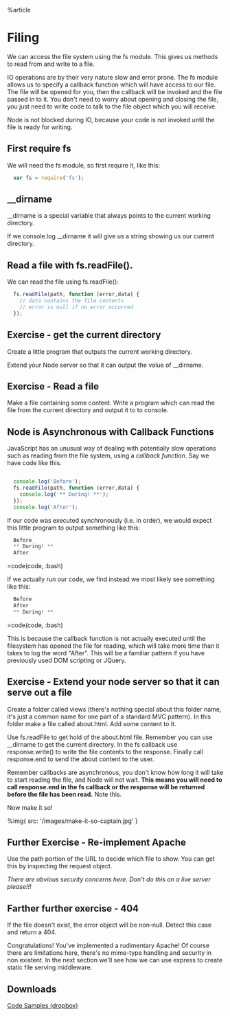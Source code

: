 %article



# Filing

We can access the file system using the fs module. This gives us methods to read from and write to a file.

IO operations are by their very nature slow and error prone. The fs module allows us to specify a callback function which will have access to our file. The file will be opened for you, then the callback will be invoked and the file passed in to it. You don't need to worry about opening and closing the file, you just need to write code to talk to the file object which you will receive.

Node is not blocked during IO, because your code is not invoked until the file is ready for writing.

## First require fs

We will need the fs module, so first require it, like this:

```js
  var fs = require('fs');
```





## __dirname

__dirname is a special variable that always points to the current working directory.

If we console.log __dirname it will give us a string showing us our current directory.


## Read a file with fs.readFile().

We can read the file using fs.readFile():

```js
  fs.readFile(path, function (error,data) {
    // data contains the file contents
    // error is null if no error occurred
  });
```







## Exercise - get the current directory

Create a little program that outputs the current working directory.

Extend your Node server so that it can output the value of __dirname.



## Exercise - Read a file

Make a file containing some content. Write a program which can read the file from the current directory and output it to to console.



## Node is Asynchronous with Callback Functions

JavaScript has an unusual way of dealing with potentially slow operations such as reading from the file system, using a *callback function*. Say we have code like this.

```js

  console.log('Before');
  fs.readFile(path, function (error,data) {
    console.log('** During! **');
  });
  console.log('After');
```





If our code was executed synchronously (i.e. in order), we would expect this little program to output something like this:

```js
  Before
  ** During! **
  After
```

=code(code, :bash)



If we actually run our code, we find instead we most likely see something like this:

```js
  Before
  After
  ** During! **
```

=code(code, :bash)



This is because the callback function is not actually executed until the filesystem has opened the file for reading, which will take more time than it takes to log the word "After". This will be a familiar pattern if you have previously used DOM scripting or JQuery.




## Exercise - Extend your node server so that it can serve out a file

Create a folder called views (there's nothing special about this folder name, it's just a common name for one part of a standard MVC pattern). In this folder make a file called about.html. Add some content to it.

Use fs.readFile to get hold of the about.html file. Remember you can use __dirname to get the current directory. In the fs callback use response.write() to write the file contents to the response. Finally call response.end to send the about content to the user.

Remember callbacks are asynchronous, you don't know how long it will take to start reading the file, and Node will not wait. **This means you will need to call response.end in the fs callback or the response will be returned before the file has been read.** Note this.

Now make it so!

%img{ src: '/images/make-it-so-captain.jpg' }




## Further Exercise - Re-implement Apache

Use the path portion of the URL to decide which file to show. You can get this by inspecting the request object.

*There are obvious security concerns here. Don't do this on a live server please!!!*



## Farther further exercise - 404

If the file doesn't exist, the error object will be non-null. Detect this case and return a 404.

Congratulations! You've implemented a rudimentary Apache! Of course there are limitations here, there's no mime-type handling and security in non existent. In the next section we'll see how we can use express to create static file serving middleware.



## Downloads

[Code Samples (dropbox)](https://www.dropbox.com/sh/daacc6yr3cc9uwv/AABBLOh-UQPUioooykEaE1tga?dl=1)
